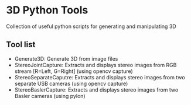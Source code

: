 # 3D Python Tools
Collection of useful python scripts for generating and manipulating 3D

## Tool list
 - Generate3D: Generate 3D from image files
 - StereoJointCapture: Extracts and displays stereo images from RGB stream [R=Left, G=Right] (using opencv capture)
 - StereoSeparateCaputre: Extracts and displays stereo images from two separate USB cameras (using opencv capture)
 - StereoBaslerCapture: Extracts and displays stereo images from two Basler cameras (using pylon)